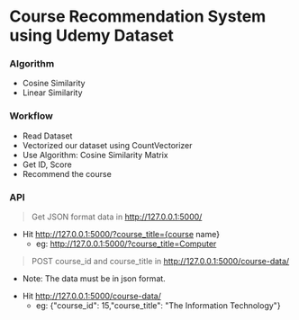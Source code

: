 # Course Recommendation System using Udemy Dataset
### Algorithm
+ Cosine Similarity
+ Linear Similarity
### Workflow
+ Read Dataset
+ Vectorized our dataset using CountVectorizer
+ Use Algorithm: Cosine Similarity Matrix
+ Get ID, Score
+ Recommend the course

### API
> Get JSON format data in http://127.0.0.1:5000/
+ Hit http://127.0.0.1:5000/?course_title={course name}
   + eg: http://127.0.0.1:5000/?course_title=Computer

> POST course_id and course_title in http://127.0.0.1:5000/course-data/ 
* Note: The data must be in json format.
+ Hit http://127.0.0.1:5000/course-data/
   + eg: {"course_id": 15,"course_title": "The Information Technology"}